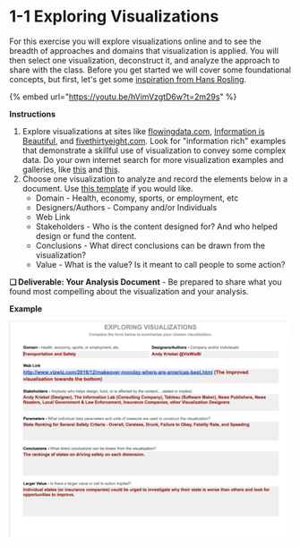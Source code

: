 # 1-1 Exploring Visualizations

For this exercise you will explore visualizations online and to see the breadth of approaches and domains that visualization is applied. You will then select one visualization, deconstruct it, and analyze the approach to share with the class. Before you get started we will cover some foundational concepts, but first, let's get some [inspiration from Hans Rosling](https://youtu.be/hVimVzgtD6w?t=2m29s).

{% embed url="https://youtu.be/hVimVzgtD6w?t=2m29s" %}

**Instructions**

1. Explore visualizations at sites like [flowingdata.com](https://flowingdata.com/), [Information is Beautiful](http://www.informationisbeautiful.net/), and [fivethirtyeight.com](http://fivethirtyeight.com/). Look for "information rich" examples that demonstrate a skillful use of visualization to convey some complex data. Do your own internet search for more visualization examples and galleries, like [this](https://www.maptive.com/17-impressive-data-visualization-examples-need-see/) and [this](https://blog.hubspot.com/marketing/great-data-visualization-examples#sm.000010salgspwqfi8r53m1glwg4x7).
2. Choose one visualization to analyze and record the elements below in a document. Use [this template](https://docs.google.com/document/d/1276ufg4SrhtsCNJRJaZaPEl0mV8tSz1RT37cvFpxzEs/edit?usp=sharing) if you would like. 
   * Domain - Health, economy, sports, or employment, etc
   * Designers/Authors - Company and/or Individuals
   * Web Link
   * Stakeholders - Who is the content designed for? And who helped design or fund the content.
   * Conclusions - What direct conclusions can be drawn from the visualization?
   * Value - What is the value? Is it meant to call people to some action?

**❏ Deliverable: Your Analysis Document** - Be prepared to share what you found most compelling about the visualization and your analysis.

**Example**

![](../../.gitbook/assets/datavizanalysis.png)

